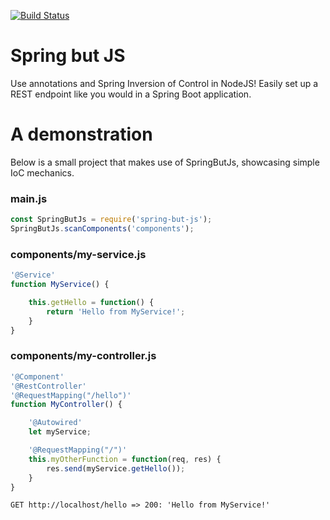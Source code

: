 [![Build Status](https://travis-ci.org/evertverschoor/spring-but-js.svg?branch=master)](https://travis-ci.org/evertverschoor/spring-but-js)

# Spring but JS
Use annotations and Spring Inversion of Control in NodeJS! Easily set up a REST endpoint like you would in a Spring Boot application.

# A demonstration
Below is a small project that makes use of SpringButJs, showcasing simple IoC mechanics.

### main.js
``` javascript
const SpringButJs = require('spring-but-js');
SpringButJs.scanComponents('components');
```

### components/my-service.js
``` javascript
'@Service'
function MyService() {

    this.getHello = function() {
        return 'Hello from MyService!';
    }
}
```

### components/my-controller.js
``` javascript
'@Component'
'@RestController'
'@RequestMapping("/hello")'
function MyController() {

    '@Autowired'
    let myService;

    '@RequestMapping("/")'
    this.myOtherFunction = function(req, res) {
        res.send(myService.getHello());
    }
}
```

```
GET http://localhost/hello => 200: 'Hello from MyService!'
```